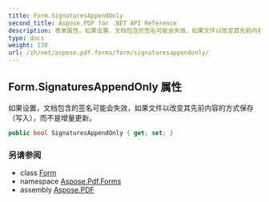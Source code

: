 ```yaml
---
title: Form.SignaturesAppendOnly
second_title: Aspose.PDF for .NET API Reference
description: 表单属性。如果设置，文档包含的签名可能会失效，如果文件以改变其先前内容的方式保存（写入），而不是增量更新
type: docs
weight: 130
url: /zh/net/aspose.pdf.forms/form/signaturesappendonly/
---
```

## Form.SignaturesAppendOnly 属性

如果设置，文档包含的签名可能会失效，如果文件以改变其先前内容的方式保存（写入），而不是增量更新。

```csharp
public bool SignaturesAppendOnly { get; set; }
```

### 另请参阅

* class [Form](../)
* namespace [Aspose.Pdf.Forms](../../../aspose.pdf.forms/)
* assembly [Aspose.PDF](../../../)